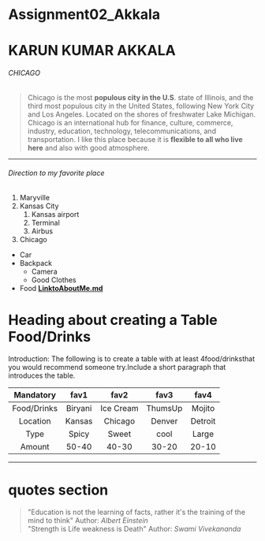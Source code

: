 # Assignment02_Akkala
# KARUN KUMAR AKKALA
###### CHICAGO

>Chicago is the most **populous city in the U.S**. state of Illinois, and the third most populous city in the United States, following New York City and Los Angeles. Located on the shores of freshwater Lake Michigan. Chicago is an international hub for finance, culture, commerce, industry, education, technology, telecommunications, and transportation. I like this place because it is **flexible to all who live here** and also with good atmosphere.

-----

 ###### Direction to my favorite place
1. Maryville
2. Kansas City
    1. Kansas airport
    2. Terminal
    3. Airbus
3. Chicago
* Car
* Backpack
    * Camera
    * Good Clothes
* Food 
**[LinktoAboutMe.md](AboutMe.md)**

# Heading about creating a Table Food/Drinks

Introduction:
The following is to create a table with at least 4food/drinksthat you would recommend someone try.Include a short paragraph that introduces the table.

|Mandatory  |fav1     |fav2      |fav3     |fav4     |
| :-----:   | :-----: | :-----:  | :-----: | :-----: |
|Food/Drinks|Biryani  |Ice Cream |ThumsUp  |Mojito   |
|Location   |Kansas   |Chicago   |Denver   |Detroit  |
|Type       |Spicy    |Sweet     |cool     |Large    |
|Amount     |50-40    |40-30     |30-20    |20-10    |

-----
# quotes section
>"Education is not the learning of facts, rather it's the training of the mind to think"
>Author: *Albert Einstein* <br>
>"Strength is Life weakness is Death"
>Author: *Swami Vivekananda* <br>